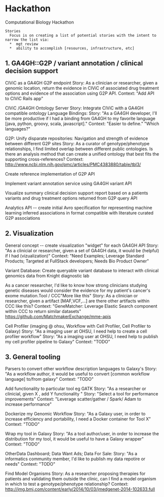 # Hackathon
Computational Biology Hackathon
```
Stories
  Focus is on creating a list of potential stories with the intent to narrow the list via:
  *  mgt review
  *  ability to accomplish [resources, infrastructure, etc]
```
## 1. GA4GH::G2P / variant annotation / clinical decision support

CIViC as a GA4GH G2P endpoint
Story: As a clinician or researcher, given a genomic location, return the evidence in CIViC of associated drug treatment options and evidence of the association using G2P API.
Context: "Add API to CIViC Rails app"

CIViC /GA4GH Ontology Server
Story: Integrate CIViC with a GA4GH compatible ontology
Language Bindings:
Story: "As a GA4GH developer, I'll be more productive if I had a binding from GA4GH to my favorite language [java, python, groovy, scala, javascript]."
Context: "Easier to define." "Which languages?"

G2P: Unify disparate repositories: Navigation and strength of evidence between different G2P sites
Story: As a curator of genotype/phenotype relationships, I find limited overlap between different public ontologies. Is there an analysis method that can create a unified ontology that best fits the supporting cross-references?
Context: http://www.ncbi.nlm.nih.gov/pmc/articles/PMC4383880/table/tbl3/

Create reference implementation of G2P API

Implement variant annotation service using GA4GH variant API


Visualize summary clinical decision support report based on a patients variants and drug treatment options returned from G2P query API

Analytics API -- create initial Avro specification for representing machine learning inferred associations in format compatible with literature curated G2P associations


## 2. Visualization

General concept -- create visualization "widget" for each GA4GH API
Story: "As a clinicial or researcher, given a set of GA4GH data, it would be (helpful) if I had (vizualization)"
Context: "Need Examples; Leverage Standard Products; Targeted at FullStack developers; Needs Bio Product Owner"

Variant Database: Create queryable variant database to interact with clinical genomics data from Knight diagnostic lab


As a cancer researcher, I'd like to know how strong clinicians studying genetic diseases would consider the evidence for my patient's cancer's exome mutation.Tool / CCC"More like this"
Story: As a clinician or researcher, given a artifact [MAF,VCF,…] are there other artifacts within CCC like this?
Context: "GeneMatcher: Leverage Elastic Search component within CCC to return similar datasets" https://github.com/MatchmakerExchange/mme-apis



Cell Profiler (imaging @ ohsu, Workflow with Cell Profiler, Cell Profiler to Galaxy)
Story: "As a imaging user at OHSU, I need help to create a cell profiler workflow"
Story: "As a imaging user at OHSU, I need help to publish my cell profiler pipeline to Galaxy"
Context: "TODO"



## 3. General tooling

Parsers to convert other workflow description languages to Galaxy's
Story: "As a workflow author, it would be useful to convert [common workflow language] to/from galaxy"
Context: "TODO"

Add functionality to particular tool eg GATK
Story: "As a researcher or clinicial, given X , add Y functionality "
Story: "Select a tool for performance improvements"
Context: "Leverage scatter/gather / Spark/ Adam to increase performance"

Dockerize my Genomic Workflow
Story: "As a Galaxy user, in order to increase efficiency and portability, I need a Docker container for Tool X"
Context: "TODO"

Wrap my tool in Galaxy
Story: "As a tool author/user, in order to increase the distribution for my tool, it would be useful to have a Galaxy wrapper"
Context: "TODO"

OtherData Dashboard; Data Want Ads; Data For Sale:
Story: "As a informatics community member, I'd like to publish my data repotire or needs"
Context: "TODO"

Find Model Organisms
Story: As a researcher proposing therapies for patients and validating them outside the clinic, can I find a model organism in which to test a genotype/phenotype relationship?
Context: http://jmg.bmj.com/content/early/2014/10/03/jmedgenet-2014-102633.full
